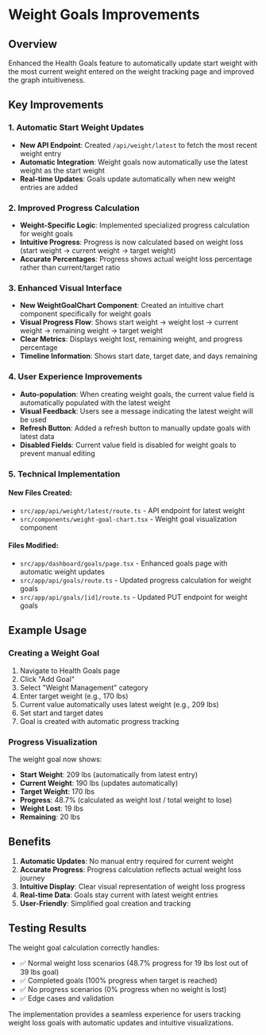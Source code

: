 # Weight Goals Improvements

## Overview
Enhanced the Health Goals feature to automatically update start weight with the most current weight entered on the weight tracking page and improved the graph intuitiveness.

## Key Improvements

### 1. Automatic Start Weight Updates
- **New API Endpoint**: Created `/api/weight/latest` to fetch the most recent weight entry
- **Automatic Integration**: Weight goals now automatically use the latest weight as the start weight
- **Real-time Updates**: Goals update automatically when new weight entries are added

### 2. Improved Progress Calculation
- **Weight-Specific Logic**: Implemented specialized progress calculation for weight goals
- **Intuitive Progress**: Progress is now calculated based on weight loss (start weight → current weight → target weight)
- **Accurate Percentages**: Progress shows actual weight loss percentage rather than current/target ratio

### 3. Enhanced Visual Interface
- **New WeightGoalChart Component**: Created an intuitive chart component specifically for weight goals
- **Visual Progress Flow**: Shows start weight → weight lost → current weight → remaining weight → target weight
- **Clear Metrics**: Displays weight lost, remaining weight, and progress percentage
- **Timeline Information**: Shows start date, target date, and days remaining

### 4. User Experience Improvements
- **Auto-population**: When creating weight goals, the current value field is automatically populated with the latest weight
- **Visual Feedback**: Users see a message indicating the latest weight will be used
- **Refresh Button**: Added a refresh button to manually update goals with latest data
- **Disabled Fields**: Current value field is disabled for weight goals to prevent manual editing

### 5. Technical Implementation

#### New Files Created:
- `src/app/api/weight/latest/route.ts` - API endpoint for latest weight
- `src/components/weight-goal-chart.tsx` - Weight goal visualization component

#### Files Modified:
- `src/app/dashboard/goals/page.tsx` - Enhanced goals page with automatic weight updates
- `src/app/api/goals/route.ts` - Updated progress calculation for weight goals
- `src/app/api/goals/[id]/route.ts` - Updated PUT endpoint for weight goals

## Example Usage

### Creating a Weight Goal
1. Navigate to Health Goals page
2. Click "Add Goal"
3. Select "Weight Management" category
4. Enter target weight (e.g., 170 lbs)
5. Current value automatically uses latest weight (e.g., 209 lbs)
6. Set start and target dates
7. Goal is created with automatic progress tracking

### Progress Visualization
The weight goal now shows:
- **Start Weight**: 209 lbs (automatically from latest entry)
- **Current Weight**: 190 lbs (updates automatically)
- **Target Weight**: 170 lbs
- **Progress**: 48.7% (calculated as weight lost / total weight to lose)
- **Weight Lost**: 19 lbs
- **Remaining**: 20 lbs

## Benefits

1. **Automatic Updates**: No manual entry required for current weight
2. **Accurate Progress**: Progress calculation reflects actual weight loss journey
3. **Intuitive Display**: Clear visual representation of weight loss progress
4. **Real-time Data**: Goals stay current with latest weight entries
5. **User-Friendly**: Simplified goal creation and tracking

## Testing Results

The weight goal calculation correctly handles:
- ✅ Normal weight loss scenarios (48.7% progress for 19 lbs lost out of 39 lbs goal)
- ✅ Completed goals (100% progress when target is reached)
- ✅ No progress scenarios (0% progress when no weight is lost)
- ✅ Edge cases and validation

The implementation provides a seamless experience for users tracking weight loss goals with automatic updates and intuitive visualizations. 